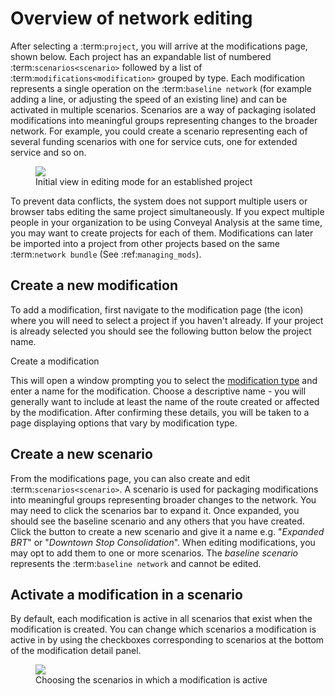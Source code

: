 # Overview of network editing

After selecting a :term:`project`, you will arrive at the modifications page, shown below. Each project has an expandable list of numbered :term:`scenarios<scenario>` followed by a list of :term:`modifications<modification>` grouped by type. Each modification represents a single operation on the :term:`baseline network` (for example adding a line, or adjusting the speed of an existing line) and can be activated in multiple scenarios. Scenarios are a way of packaging isolated modifications into meaningful groups representing changes to the broader network. For example, you could create a scenario representing each of several funding scenarios with one for service cuts, one for extended service and so on.

<figure>
  <img src="../img/create-scenario.png" />
  <figcaption>Initial view in editing mode for an established project</figcaption>
</figure>

To prevent data conflicts, the system does not support multiple users or browser tabs editing the same project simultaneously. If you expect multiple people in your organization to be using Conveyal Analysis at the same time, you may want to create projects for each of them. Modifications can later be imported into a project from other projects based on the same :term:`network bundle` (See :ref:`managing_mods`).

## Create a new modification

To add a modification, first navigate to the modification page (the <i class="fa fa-pencil"></i> icon) where you will need to select a project if you haven't already. If your project is already selected you should see the following button below the project name.

<span class="btn btn-success"><i class="fa fa-plus"></i> Create a modification</span>

This will open a window prompting you to select the [modification type](modifications.html) and enter a name for the modification. Choose a descriptive name - you will generally want to include at least the name of the route created or affected by the modification. After confirming these details, you will be taken to a page displaying options that vary by modification type.

## Create a new scenario

From the modifications page, you can also create and edit :term:`scenarios<scenario>`. A scenario is used for packaging modifications into meaningful groups representing broader changes to the network.
You may need to click the scenarios bar to expand it. Once expanded, you should see the baseline scenario and any others that you have created. Click the button to create a new scenario and give it a name e.g. "_Expanded BRT_" or "_Downtown Stop Consolidation_".
When editing modifications, you may opt to add them to one or more scenarios. The _baseline scenario_ represents the :term:`baseline network` and cannot be edited.

## Activate a modification in a scenario

By default, each modification is active in all scenarios that exist when the modification is created. You can change which scenarios a modification is active in by using the checkboxes corresponding to scenarios at the bottom of the modification detail panel.

<figure>
  <img src="../img/scenario-chooser.png" />
  <figcaption>Choosing the scenarios in which a modification is active</figcaption>
</figure>
